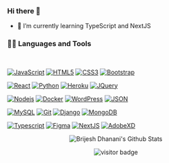 ### Hi there 👋
- 🌱 I’m currently learning TypeScript and NextJS


### 👨‍💻 Languages and Tools

<br />

[![JavaScript](https://img.shields.io/badge/-JavaScript-black?style=flat&logo=javascript&link=https://github.com/bhanukirant99)](https://github.com/bhanukirant99) 
[![HTML5](https://img.shields.io/badge/-HTML5-E34F26?style=flat&logo=html5&logoColor=white&link=https://github.com/bhanukirant99)](https://github.com/bhanukirant99) 
[![CSS3](https://img.shields.io/badge/-CSS3-1572B6?style=flat&logo=css3&link=https://github.com/bhanukirant99)](https://github.com/bhanukirant99) 
[![Bootstrap](https://img.shields.io/badge/-Bootstrap-563D7C?style=flat&logo=bootstrap&link=https://github.com/bhanukirant99)](https://github.com/bhanukirant99) 

[![React](https://img.shields.io/badge/-React-black?style=flat&logo=react&link=https://github.com/bhanukirant99)](https://github.com/bhanukirant99) 
[![Python](https://img.shields.io/badge/-Electron-gray?style=flat&logo=python&link=https://github.com/bhanukirant99)](https://github.com/bhanukirant99) 
[![Heroku](https://img.shields.io/badge/-Heroku-gray?style=flat&logo=heroku&link=https://github.com/bhanukirant99)](https://github.com/bhanukirant99) 
[![JQuery](https://img.shields.io/badge/-JQuery-blue?style=flat&logo=jquery&link=https://github.com/bhanukirant99)](https://github.com/bhanukirant99) 

[![Nodejs](https://img.shields.io/badge/-Nodejs-green?style=flat&logo=Node.js&link=https://github.com/bhanukirant99)](https://github.com/bhanukirant99) 
[![Docker](https://img.shields.io/badge/-Docker-black?style=flat&logo=docker&link=https://github.com/bhanukirant99)](https://github.com/bhanukirant99) 
[![WordPress](https://img.shields.io/badge/-WordPress-blue?style=flat&logo=wordpress&link=https://github.com/bhanukirant99)](https://github.com/bhanukirant99) 
[![JSON](https://img.shields.io/badge/-json-02569B?style=flat&logo=json&link=https://github.com/bhanukirant99)](https://github.com/bhanukirant99)

[![MySQL](https://img.shields.io/badge/-MySQL-black?style=flat&logo=mysql&link=https://github.com/bhanukirant99)](https://github.com/bhanukirant99)
[![Git](https://img.shields.io/badge/-Git-black?style=flat&logo=git&link=https://github.com/bhanukirant99)](https://github.com/bhanukirant99) 
[![Django](https://img.shields.io/badge/-Bitbucket-blue?style=flat&logo=django&link=https://github.com/bhanukirant99)](https://github.com/bhanukirant99)
[![MongoDB](https://img.shields.io/badge/-MongoDB-FCA121?style=flat&logo=mongodb&link=https://github.com/bhanukirant99)](https://gitlab.com/bhanukirant99) 

[![Typescript](https://img.shields.io/badge/-TypeScript-white?style=flat&logo=typescript&link=https://github.com/bhanukirant99)](https://github.com/bhanukirant99)
[![Figma](https://img.shields.io/badge/-Angular-red?style=flat&logo=figma&link=https://github.com/bhanukirant99)](https://github.com/bhanukirant99) 
[![NextJS](https://img.shields.io/badge/-NextJS-black?style=flat&logo=nextjs&link=https://github.com/bhanukirant99)](https://github.com/bhanukirant99)
[![AdobeXD](https://img.shields.io/badge/-MobX-gray?style=flat&logo=adobexd&link=https://github.com/bhanukirant99)](https://gitlab.com/bhanukirant99) 

<p align='center'>
  <img align="center" src="https://github-readme-stats.vercel.app/api?username=bhanukirant99&show_icons=true&title_color=fff&icon_color=79ff97&text_color=efefef&bg_color=24292e" alt="Brijesh Dhanani's Github Stats">
</p>

<p align='center'>
  <img src="https://visitor-badge.glitch.me/badge?page_id=bhanukirant99.bhanukirant99" alt="visitor badge"/>
</p>

<!--
**bhanukirant99/bhanukirant99** is a ✨ _special_ ✨ repository because its `README.md` (this file) appears on your GitHub profile.

Here are some ideas to get you started:

- 🔭 I’m currently working on 
- 👯 I’m looking to collaborate on ...
- 🤔 I’m looking for help with ...
- 💬 Ask me about 
- 📫 How to reach me: ...
- 😄 Pronouns: ...
- ⚡ Fun fact: ...
-->

